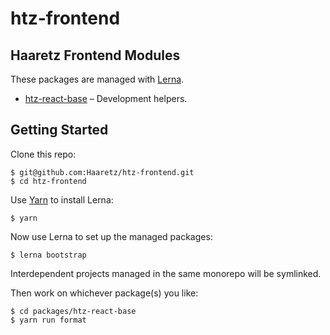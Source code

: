 # htz-frontend

## Haaretz Frontend Modules

These packages are managed with [Lerna](https://lernajs.io/).

* [htz-react-base](packages/htz-react-base) – Development helpers.

## Getting Started

Clone this repo:

```shell
$ git@github.com:Haaretz/htz-frontend.git
$ cd htz-frontend
```

Use [Yarn](https://yarnpkg.com/) to install Lerna:

```shell
$ yarn
```

Now use Lerna to set up the managed packages:

```shell
$ lerna bootstrap
```

Interdependent projects managed in the same monorepo will be symlinked.

Then work on whichever package(s) you like:

```shell
$ cd packages/htz-react-base
$ yarn run format
```
